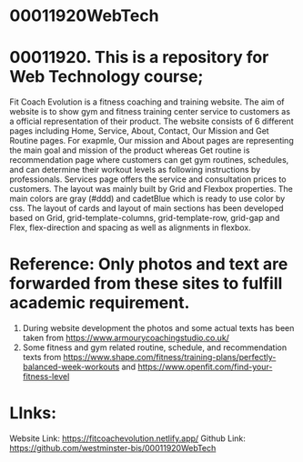 # 00011920WebTech
# 00011920. This is a repository for Web Technology course;


Fit Coach Evolution is a fitness coaching and training website. The aim of website is to show gym and fitness training center service to customers as a official representation of their product. The website consists of 6 different pages including Home, Service, About, Contact, Our Mission and Get Routine pages. For exapmle, Our mission and About pages are representing the main goal and mission of the product whereas Get routine is recommendation page where customers can get gym routines, schedules, and can determine their workout levels as following instructions by professionals. Services page offers the service and consultation prices to customers.
The layout was mainly built by Grid and Flexbox properties. The main colors are gray (#ddd) and cadetBlue which is ready to use color by css. The layout of cards and layout of main sections has been developed based on Grid, grid-template-columns, grid-template-row, grid-gap and Flex, flex-direction and spacing as well as alignments in flexbox.

# Reference: Only photos and text are forwarded from these sites to fulfill academic requirement.
1. During website development the photos and some actual texts has been taken from https://www.armourycoachingstudio.co.uk/ 
2. Some fitness and gym related routine, schedule, and recommendation texts from https://www.shape.com/fitness/training-plans/perfectly-balanced-week-workouts and https://www.openfit.com/find-your-fitness-level


# LInks:
Website Link: https://fitcoachevolution.netlify.app/ 
Github Link: https://github.com/westminster-bis/00011920WebTech
